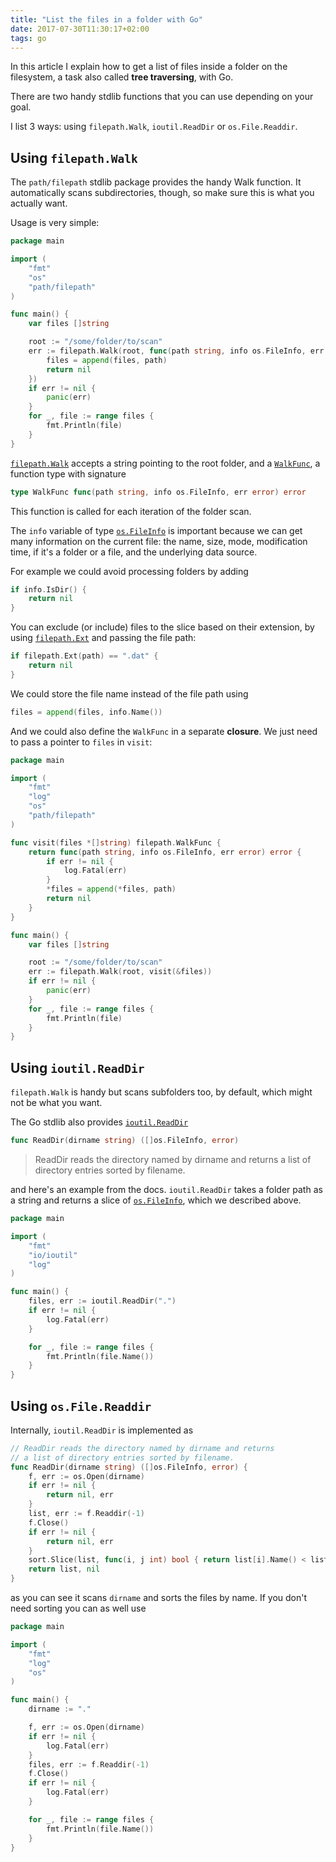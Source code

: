 ```yaml
---
title: "List the files in a folder with Go"
date: 2017-07-30T11:30:17+02:00
tags: go
---
```


In this article I explain how to get a list of files inside a folder on the filesystem, a task also called **tree traversing**, with Go.

There are two handy stdlib functions that you can use depending on your goal.

I list 3 ways: using `filepath.Walk`, `ioutil.ReadDir` or `os.File.Readdir`.

## Using `filepath.Walk`

The `path/filepath` stdlib package provides the handy Walk function. It automatically scans subdirectories, though, so make sure this is what you actually want.

Usage is very simple:

```go
package main

import (
    "fmt"
    "os"
    "path/filepath"
)

func main() {
    var files []string

    root := "/some/folder/to/scan"
    err := filepath.Walk(root, func(path string, info os.FileInfo, err error) error {
        files = append(files, path)
        return nil
    })
    if err != nil {
        panic(err)
    }
    for _, file := range files {
        fmt.Println(file)
    }
}
```

[`filepath.Walk`](https://golang.org/pkg/path/filepath/#Walk) accepts a string pointing to the root folder, and a [`WalkFunc`](https://golang.org/pkg/path/filepath/#WalkFunc), a function type with signature

```go
type WalkFunc func(path string, info os.FileInfo, err error) error
```

This function is called for each iteration of the folder scan.

The `info` variable of type [`os.FileInfo`](https://golang.org/pkg/os/#FileInfo) is important because we can get many information on the current file: the name, size, mode, modification time, if it's a folder or a file, and the underlying data source.

For example we could avoid processing folders by adding

```go
if info.IsDir() {
    return nil
}
```

You can exclude (or include) files to the slice based on their extension, by using [`filepath.Ext`](https://golang.org/pkg/path/filepath/#Ext) and passing the file path:

```go
if filepath.Ext(path) == ".dat" {
    return nil
}
```

We could store the file name instead of the file path using

```go
files = append(files, info.Name())
```

And we could also define the `WalkFunc` in a separate **closure**. We just need to pass a pointer to `files` in `visit`:

```go
package main

import (
    "fmt"
    "log"
    "os"
    "path/filepath"
)

func visit(files *[]string) filepath.WalkFunc {
    return func(path string, info os.FileInfo, err error) error {
        if err != nil {
            log.Fatal(err)
        }
        *files = append(*files, path)
        return nil
    }
}

func main() {
    var files []string

    root := "/some/folder/to/scan"
    err := filepath.Walk(root, visit(&files))
    if err != nil {
        panic(err)
    }
    for _, file := range files {
        fmt.Println(file)
    }
}
```

## Using `ioutil.ReadDir`

`filepath.Walk` is handy but scans subfolders too, by default, which might not be what you want.

The Go stdlib also provides [`ioutil.ReadDir`](https://golang.org/pkg/io/ioutil/#ReadDir)

```go
func ReadDir(dirname string) ([]os.FileInfo, error)
```

> ReadDir reads the directory named by dirname and returns a list of directory entries sorted by filename.

and here's an example from the docs. `ioutil.ReadDir` takes a folder path as a string and returns a slice of [`os.FileInfo`](https://golang.org/pkg/os/#FileInfo), which we described above.

```go
package main

import (
    "fmt"
    "io/ioutil"
    "log"
)

func main() {
    files, err := ioutil.ReadDir(".")
    if err != nil {
        log.Fatal(err)
    }

    for _, file := range files {
        fmt.Println(file.Name())
    }
}
```

## Using `os.File.Readdir`

Internally, `ioutil.ReadDir` is implemented as

```go
// ReadDir reads the directory named by dirname and returns
// a list of directory entries sorted by filename.
func ReadDir(dirname string) ([]os.FileInfo, error) {
    f, err := os.Open(dirname)
    if err != nil {
        return nil, err
    }
    list, err := f.Readdir(-1)
    f.Close()
    if err != nil {
        return nil, err
    }
    sort.Slice(list, func(i, j int) bool { return list[i].Name() < list[j].Name() })
    return list, nil
}
```

as you can see it scans `dirname` and sorts the files by name. If you don't need sorting you can as well use

```go
package main

import (
    "fmt"
    "log"
    "os"
)

func main() {
    dirname := "."

    f, err := os.Open(dirname)
    if err != nil {
        log.Fatal(err)
    }
    files, err := f.Readdir(-1)
    f.Close()
    if err != nil {
        log.Fatal(err)
    }

    for _, file := range files {
        fmt.Println(file.Name())
    }
}
```

